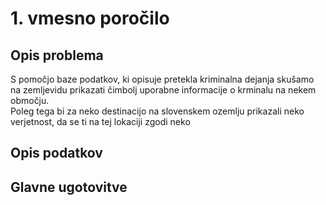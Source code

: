 # 1. vmesno poročilo

## Opis problema
S pomočjo baze podatkov, ki opisuje pretekla kriminalna dejanja skušamo na zemljevidu prikazati čimbolj uporabne informacije o krminalu na nekem območju.  
Poleg tega bi za neko destinacijo na slovenskem ozemlju prikazali neko verjetnost, da se ti na tej lokaciji zgodi neko 

## Opis podatkov

## Glavne ugotovitve
